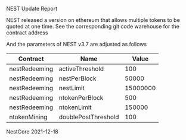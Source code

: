 NEST Update Report

NEST released a version on ethereum that allows multiple tokens to be quoted at one time. See the corresponding git code warehouse for the contract address

And the parameters of NEST v3.7 are adjusted as follows

| Contract | Name | Value |
| ---- | ---- | ---- |
| nestRedeeming | activeThreshold | 100 |
| nestRedeeming | nestPerBlock | 50000 |
| nestRedeeming | nestLimit | 15000000 |
| nestRedeeming | ntokenPerBlock | 500 |
| nestRedeeming | ntokenLimit | 150000 |
| ntokenMining | doublePostThreshold | 100 |

NestCore
2021-12-18
